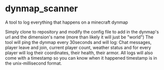 # dynmap_scanner
A tool to log everything that happens on a minecraft dynmap

Simply clone to repository and modify the config file to add in the dynmap's url and the dimension's name (more than likely it will just be "world")
The tool will ping the dynmap every 30seconds and will log:
Chat messages, player leave and join, current player count, weather status and for every player will log their coordinates, their health, their armor.
All logs will also come with a timestamp so you can know when it happened
timestamp is in the unix-millisecond format.

